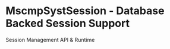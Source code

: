 # MscmpSystSession - Database Backed Session Support

<!-- MDOC !-->

Session Management API & Runtime
